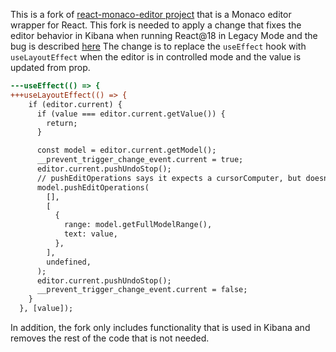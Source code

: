 This is a fork of [react-monaco-editor project](https://github.com/react-monaco-editor/react-monaco-editor) that is a Monaco editor wrapper for React.
This fork is needed to apply a change that fixes the editor behavior in Kibana when running React@18 in Legacy Mode and the bug is described [here](https://github.com/facebook/react/issues/31023)
The change is to replace the `useEffect` hook with `useLayoutEffect` when the editor is in controlled mode and the value is updated from prop.

```diff
---useEffect(() => {
+++useLayoutEffect(() => {
    if (editor.current) {
      if (value === editor.current.getValue()) {
        return;
      }

      const model = editor.current.getModel();
      __prevent_trigger_change_event.current = true;
      editor.current.pushUndoStop();
      // pushEditOperations says it expects a cursorComputer, but doesn't seem to need one.
      model.pushEditOperations(
        [],
        [
          {
            range: model.getFullModelRange(),
            text: value,
          },
        ],
        undefined,
      );
      editor.current.pushUndoStop();
      __prevent_trigger_change_event.current = false;
    }
  }, [value]);
```

In addition, the fork only includes functionality that is used in Kibana and removes the rest of the code that is not needed.
